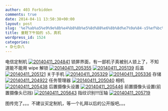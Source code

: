 ```yaml
---
author: 403 Forbidden
comments: true
date: 2014-04-11 13:50:38+00:00
layout: post
slug: '%e7%ab%a5%e9%9e%8b%e4%b8%8b%e5%8d%88%e6%8b%8d%e7%9a%84-s5%ef%bc%8c%e7%9c%9f%e6%9c%ba'
title: 童鞋下午拍的 s5，真机
wordpress_id: 1524
categories:
- 杂七杂八
---
```

电信定制机
[![20140411_204841](/uploads/2014/04/20140411_204841-300x168.jpg)](/uploads/2014/04/20140411_204841.jpg)
锁屏界面，有一部机子真被别人锁上了，不知道能不能用 wipe 解锁
[![20140411_205355](/uploads/2014/04/20140411_205355-e1397318246626-168x300.jpg)](/uploads/2014/04/20140411_205355-e1397318246626.jpg)
[![20140411_205139](/uploads/2014/04/20140411_205139-e1397318249778-168x300.jpg)](/uploads/2014/04/20140411_205139-e1397318249778.jpg)
后盖
[![20140411_205121](/uploads/2014/04/20140411_205121-e1397318333109-168x300.jpg)](/uploads/2014/04/20140411_205121-e1397318333109.jpg)
关于手机
[![20140411_205329](/uploads/2014/04/20140411_205329-e1397318330873-168x300.jpg)](/uploads/2014/04/20140411_205329-e1397318330873.jpg)
[![20140411_205336](/uploads/2014/04/20140411_205336-e1397318328877-168x300.jpg)](/uploads/2014/04/20140411_205336-e1397318328877.jpg)
存储
[![20140411_204922](/uploads/2014/04/20140411_204922-e1397318326385-168x300.jpg)](/uploads/2014/04/20140411_204922-e1397318326385.jpg)
任务管理器
[![20140411_205040](/uploads/2014/04/20140411_205040-e1397318273220-168x300.jpg)](/uploads/2014/04/20140411_205040-e1397318273220.jpg)
相机
[![20140411_205438](/uploads/2014/04/20140411_205438-e1397318203115-168x300.jpg)](/uploads/2014/04/20140411_205438-e1397318203115.jpg)
后置摄像头设置
[![20140411_205446](/uploads/2014/04/20140411_205446-e1397318244598-168x300.jpg)](/uploads/2014/04/20140411_205446-e1397318244598.jpg)
前置摄像头设置(前置摄像头已挡)
[![20140411_205643](/uploads/2014/04/20140411_205643-e1397318242542-168x300.jpg)](/uploads/2014/04/20140411_205643-e1397318242542.jpg)
指纹识别!!!压轴
[![20140411_205719](/uploads/2014/04/20140411_205719-e1397318213972-168x300.jpg)](/uploads/2014/04/20140411_205719-e1397318213972.jpg)

图传完了。。。不建议买定制机，等一个礼拜以后的公开版吧。。。
